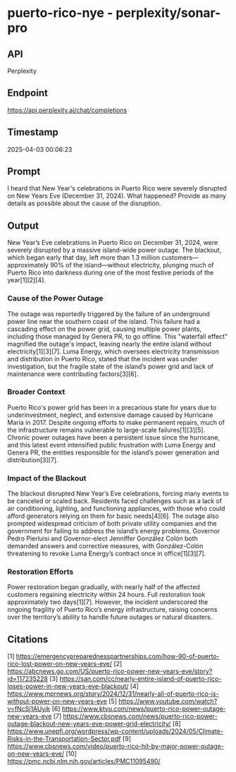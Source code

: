 # puerto-rico-nye - perplexity/sonar-pro

## API
Perplexity

## Endpoint
https://api.perplexity.ai/chat/completions

## Timestamp
2025-04-03 00:06:23

## Prompt
I heard that New Year's celebrations in Puerto Rico were severely disrupted on New Years Eve (December 31, 2024). What happened? Provide as many details as possible about the cause of the disruption.

## Output
New Year’s Eve celebrations in Puerto Rico on December 31, 2024, were severely disrupted by a massive island-wide power outage. The blackout, which began early that day, left more than 1.3 million customers—approximately 90% of the island—without electricity, plunging much of Puerto Rico into darkness during one of the most festive periods of the year[1][2][4].

### Cause of the Power Outage
The outage was reportedly triggered by the failure of an underground power line near the southern coast of the island. This failure had a cascading effect on the power grid, causing multiple power plants, including those managed by Genera PR, to go offline. This "waterfall effect" magnified the outage's impact, leaving nearly the entire island without electricity[1][3][7]. Luma Energy, which oversees electricity transmission and distribution in Puerto Rico, stated that the incident was under investigation, but the fragile state of the island’s power grid and lack of maintenance were contributing factors[3][6].

### Broader Context
Puerto Rico's power grid has been in a precarious state for years due to underinvestment, neglect, and extensive damage caused by Hurricane Maria in 2017. Despite ongoing efforts to make permanent repairs, much of the infrastructure remains vulnerable to large-scale failures[1][3][5]. Chronic power outages have been a persistent issue since the hurricane, and this latest event intensified public frustration with Luma Energy and Genera PR, the entities responsible for the island’s power generation and distribution[3][7].

### Impact of the Blackout
The blackout disrupted New Year’s Eve celebrations, forcing many events to be canceled or scaled back. Residents faced challenges such as a lack of air conditioning, lighting, and functioning appliances, with those who could afford generators relying on them for basic needs[4][6]. The outage also prompted widespread criticism of both private utility companies and the government for failing to address the island’s energy problems. Governor Pedro Pierluisi and Governor-elect Jenniffer González Colón both demanded answers and corrective measures, with González-Colón threatening to revoke Luma Energy’s contract once in office[1][3][7].

### Restoration Efforts
Power restoration began gradually, with nearly half of the affected customers regaining electricity within 24 hours. Full restoration took approximately two days[1][7]. However, the incident underscored the ongoing fragility of Puerto Rico’s energy infrastructure, raising concerns over the territory’s ability to handle future outages or natural disasters.

## Citations
[1] https://emergencypreparednesspartnerships.com/how-90-of-puerto-rico-lost-power-on-new-years-eve/
[2] https://abcnews.go.com/US/puerto-rico-power-new-years-eve/story?id=117235228
[3] https://san.com/cc/nearly-entire-island-of-puerto-rico-loses-power-in-new-years-eve-blackout/
[4] https://www.mprnews.org/story/2024/12/31/nearly-all-of-puerto-rico-is-without-power-on-new-years-eve
[5] https://www.youtube.com/watch?v=fNcSj1AUyik
[6] https://www.ktvu.com/news/puerto-rico-power-outage-new-years-eve
[7] https://www.cbsnews.com/news/puerto-rico-power-outage-blackout-new-years-eve-power-grid-electricity/
[8] https://www.unepfi.org/wordpress/wp-content/uploads/2024/05/Climate-Risks-in-the-Transportation-Sector.pdf
[9] https://www.cbsnews.com/video/puerto-rico-hit-by-major-power-outage-on-new-years-eve/
[10] https://pmc.ncbi.nlm.nih.gov/articles/PMC11095490/
